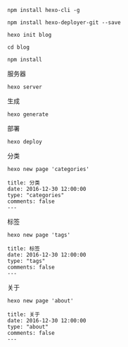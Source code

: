 ```
npm install hexo-cli -g
```

```
npm install hexo-deployer-git --save
```

```
hexo init blog
```
```
cd blog
```
```
npm install
```

服务器
```
hexo server
```

生成
```
hexo generate
```

部署
```
hexo deploy
```

分类
```
hexo new page 'categories'
```
```
title: 分类
date: 2016-12-30 12:00:00
type: "categories"
comments: false
---
```

标签
```
hexo new page 'tags'
```
```
title: 标签
date: 2016-12-30 12:00:00
type: "tags"
comments: false
---
```

关于
```
hexo new page 'about'
```
```
title: 关于
date: 2016-12-30 12:00:00
type: "about"
comments: false
---
```
